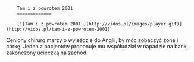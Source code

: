 
        Tam i z powrotem 2001 
        =============
        
        [![Tam i z powrotem 2001 ](http://vidos.pl/images/player.gif)](http://vidos.pl/tam-i-z-powrotem-2001)
        
        
 Ceniony chirurg marzy o wyjeździe do Anglii, by móc zobaczyć żonę i córkę. Jeden z pacjentów proponuje mu współudział w napadzie na bank, zakończony ucieczką na zachód.
    